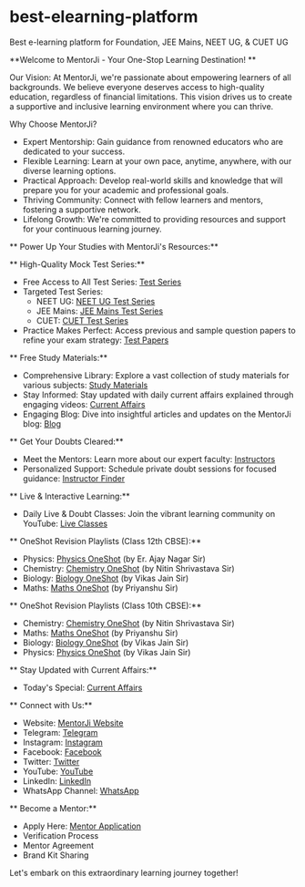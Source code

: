 # best-elearning-platform

Best e-learning platform for Foundation, JEE Mains, NEET UG, & CUET UG

**Welcome to MentorJi - Your One-Stop Learning Destination! **

Our Vision: At MentorJi, we're passionate about empowering learners of all backgrounds. We believe everyone deserves access to high-quality education, regardless of financial limitations.  This vision drives us to create a supportive and inclusive learning environment where you can thrive.

Why Choose MentorJi?

- Expert Mentorship: Gain guidance from renowned educators who are dedicated to your success.
- Flexible Learning: Learn at your own pace, anytime, anywhere, with our diverse learning options.
- Practical Approach: Develop real-world skills and knowledge that will prepare you for your academic and professional goals.
- Thriving Community: Connect with fellow learners and mentors, fostering a supportive network.
- Lifelong Growth: We're committed to providing resources and support for your continuous learning journey.

** Power Up Your Studies with MentorJi's Resources:**

** High-Quality Mock Test Series:**

- Free Access to All Test Series: [Test Series](https://mentorji.live/test-series)
- Targeted Test Series:
  - NEET UG: [NEET UG Test Series](https://mentorji.live/test-series?category=neet-ug)
  - JEE Mains: [JEE Mains Test Series](https://mentorji.live/test-series?category=jee-mains)
  - CUET: [CUET Test Series](https://mentorji.live/test-series?category=cuet)
- Practice Makes Perfect: Access previous and sample question papers to refine your exam strategy: [Test Papers](https://mentorji.live/test-series)

** Free Study Materials:**

- Comprehensive Library: Explore a vast collection of study materials for various subjects: [Study Materials](https://mentorji.live/study-material)
- Stay Informed: Stay updated with daily current affairs explained through engaging videos: [Current Affairs](https://mentorji.live/current-affairs)
- Engaging Blog: Dive into insightful articles and updates on the MentorJi blog: [Blog](https://mentorji.live/blog)

** Get Your Doubts Cleared:**

- Meet the Mentors: Learn more about our expert faculty: [Instructors](https://mentorji.live/instructors)
- Personalized Support: Schedule private doubt sessions for focused guidance: [Instructor Finder](https://mentorji.live/instructor-finder/wizard)

** Live & Interactive Learning:**

- Daily Live & Doubt Classes: Join the vibrant learning community on YouTube: [Live Classes](https://www.youtube.com/@mentorjilive/streams)

** OneShot Revision Playlists (Class 12th CBSE):**

- Physics: [Physics OneShot](https://youtube.com/playlist?list=PL35CWG1_rR5MuY2yIuAtYBQtRu3G3An4q&feature=shared) (by Er. Ajay Nagar Sir)
- Chemistry: [Chemistry OneShot](https://youtube.com/playlist?list=PL35CWG1_rR5OHcRUpg2cE0J6y-narq3E-&feature=shared) (by Nitin Shrivastava Sir)
- Biology: [Biology OneShot](https://youtube.com/playlist?list=PL35CWG1_rR5OM6DlsM2U4CnXMWaWQhmrH&feature=shared) (by Vikas Jain Sir)
- Maths: [Maths OneShot](https://youtube.com/playlist?list=PL35CWG1_rR5OMtyTo64GyxRiOY7w58Bua&feature=shared) (by Priyanshu Sir)

** OneShot Revision Playlists (Class 10th CBSE):**

- Chemistry: [Chemistry OneShot](https://youtube.com/playlist?list=PL35CWG1_rR5Pph3gcrVpvmtKrSMNAti8O&feature=shared) (by Nitin Shrivastava Sir)
- Maths: [Maths OneShot](https://youtube.com/playlist?list=PL35CWG1_rR5PyM1jvWGs2m_cnS1FvjxQT&feature=shared) (by Priyanshu Sir)
- Biology: [Biology OneShot](https://youtube.com/playlist?list=PL35CWG1_rR5NuEwgemU2htsFB8Sceq2Ha&feature=shared) (by Vikas Jain Sir)
- Physics: [Physics OneShot](https://youtube.com/playlist?list=PL35CWG1_rR5NXlVnrz3EaLZXSGal6h7Wg&feature=shared) (by Vikas Jain Sir)

** Stay Updated with Current Affairs:**

- Today's Special: [Current Affairs](https://www.youtube.com/playlist?list=PL35CWG1_rR5OX0lLjRy1T7ZDdq9h-bmEY)

** Connect with Us:**

- Website: [MentorJi Website](https://mentorji.live)
- Telegram: [Telegram](https://t.me/mentorjilive)
- Instagram: [Instagram](https://www.instagram.com/mentorjilive)
- Facebook: [Facebook](https://www.facebook.com/p/mentorjilive)
- Twitter: [Twitter](https://twitter.com/mentorjilive)
- YouTube: [YouTube](https://www.youtube.com/@mentorjilive)
- LinkedIn: [LinkedIn](https://www.linkedin.com/company/mentorjilive)
- WhatsApp Channel: [WhatsApp](https://faq.whatsapp.com/502291734918768)

** Become a Mentor:**

- Apply Here: [Mentor Application](https://shorturle.com/user/register)
- Verification Process
- Mentor Agreement
- Brand Kit Sharing

Let's embark on this extraordinary learning journey together!
